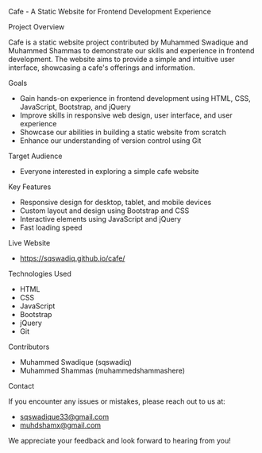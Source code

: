 Cafe - A Static Website for Frontend Development Experience

Project Overview

Cafe is a static website project contributed by Muhammed Swadique and Muhammed Shammas to demonstrate our skills and experience in frontend development. The website aims to provide a simple and intuitive user interface, showcasing a cafe's offerings and information.

Goals

- Gain hands-on experience in frontend development using HTML, CSS, JavaScript, Bootstrap, and jQuery
- Improve skills in responsive web design, user interface, and user experience
- Showcase our abilities in building a static website from scratch
- Enhance our understanding of version control using Git

Target Audience

- Everyone interested in exploring a simple cafe website

Key Features

- Responsive design for desktop, tablet, and mobile devices
- Custom layout and design using Bootstrap and CSS
- Interactive elements using JavaScript and jQuery
- Fast loading speed 

Live Website

- https://sqswadiq.github.io/cafe/

Technologies Used

- HTML
- CSS
- JavaScript
- Bootstrap
- jQuery
- Git

Contributors

- Muhammed Swadique (sqswadiq)
- Muhammed Shammas (muhammedshammashere)

Contact

If you encounter any issues or mistakes, please reach out to us at:

- sqswadique33@gmail.com
- muhdshamx@gmail.com

We appreciate your feedback and look forward to hearing from you!
